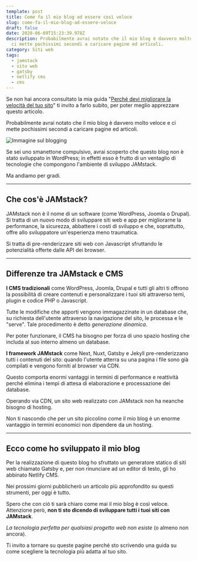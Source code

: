 ```yaml
---
template: post
title: Come fa il mio blog ad essere così veloce
slug: come-fa-il-mio-blog-ad-essere-veloce
draft: false
date: 2020-06-09T15:23:39.978Z
description: Probabilmente avrai notato che il mio blog è davvero molto veloce e
  ci mette pochissimi secondi a caricare pagine ed articoli.
category: Siti web
tags:
  - jamstack
  - sito web
  - gatsby
  - netlify cms
  - cms
---
```

Se non hai ancora consultato la mia guida "[Perché devi migliorare la velocità del tuo sito](posts/come-velocizzare-sito-wordpress)" ti invito a farlo subito, per poter meglio apprezzare questo articolo.

Probabilmente avrai notato che il mio blog è davvero molto veloce e ci mette pochissimi secondi a caricare pagine ed articoli.

![Immagine sul blogging](/media/pablo-blogging.png)

Se sei uno smanettone compulsivo, avrai scoperto che questo blog non è stato sviluppato in WordPress; in effetti esso è frutto di un ventaglio di tecnologie che compongono l'ambiente di sviluppo JAMstack. 

Ma andiamo per gradi.

- - -

## Che cos'è JAMstack?

JAMstack non è il nome di un software (come WordPress, Joomla o Drupal). Si tratta di un nuovo modo di sviluppare siti web e app per migliorarne la performance, la sicurezza, abbattere i costi di sviluppo e che, soprattutto, offre allo sviluppatore un'esperienza meno traumatica.

Si tratta di pre-renderizzare siti web con Javascript sfruttando le potenzialità offerte dalle API dei browser.

- - -

## Differenze tra JAMstack e CMS

**I CMS tradizionali** come WordPress, Joomla, Drupal e tutti gli altri ti offrono la possibilità di creare contenuti e personalizzare i tuoi siti attraverso temi, plugin e codice PHP o Javascript.

Tutte le modifiche che apporti vengono immagazzinate in un database che, su richiesta dell'utente attraverso la navigazione del sito, le processa e le "serve". Tale procedimento è detto *generazione dinamica*.

Per poter funzionare, il CMS ha bisogno per forza di uno spazio hosting che includa al suo interno almeno un database.

**I framework JAMstack** come Next, Nuxt, Gatsby e Jekyll pre-renderizzano tutti i contenuti del sito: quando l'utente atterra su una pagina i file sono già compilati e vengono forniti al browser via CDN.

Questo comporta enormi vantaggi in termini di performance e reattività perché elimina i tempi di attesa di elaborazione e processazione dei database.

Operando via CDN, un sito web realizzato con JAMstack non ha neanche bisogno di hosting.

Non ti nascondo che per un sito piccolino come il mio blog è un enorme vantaggio in termini economici non dipendere da un hosting.

- - -

## Ecco come ho sviluppato il mio blog

Per la realizzazione di questo blog ho sfruttato un generatore statico di siti web chiamato Gatsby e, per non rinunciare ad un editor di testo, gli ho abbinato Netlify CMS.

Nei prossimi giorni pubblicherò un articolo più approfondito su questi strumenti, per oggi è tutto.

Spero che con ciò ti sarà chiaro come mai il mio blog è così veloce. Attenzione però, **non ti sto dicendo di sviluppare tutti i tuoi siti con JAMstack**. 

*La tecnologia perfetta per qualsiasi progetto web non esiste* (o almeno non ancora). 

Ti invito a tornare su queste pagine perché sto scrivendo una guida su come scegliere la tecnologia più adatta al tuo sito.